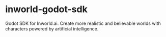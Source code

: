 # inworld-godot-sdk
Godot SDK for Inworld.ai. Create more realistic and believable worlds with characters powered by artificial intelligence. 
